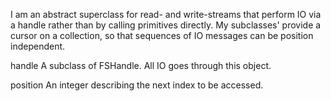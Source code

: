 I am an abstract superclass for read- and write-streams that perform IO via a handle rather than by calling primitives directly. My subclasses' provide a cursor on a collection, so that sequences of IO messages can be position independent.

handle
	A subclass of FSHandle. All IO goes through this object.
	
position
	An integer describing the next index to be accessed.